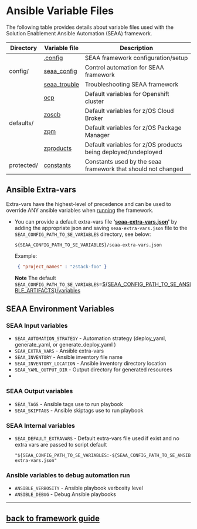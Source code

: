 <!-- #
# Copyright 2023 IBM Inc. All rights reserved
# SPDX-License-Identifier: Apache2.0
# -->
# Ansible Variable Files
The following table provides details about variable files used with the Solution Enablement Ansible Automation (SEAA) framework.

<!--# Ansible Config
- sample.ansible.cfg - edited this file, renamed to .ansible.cfg and saved to your home directory or ansible.cfg and save to directory playbook
-->
<table>
<thead>
  <tr>
    <th>Directory</th>
    <th>Variable file</th>
    <th>Description</th>
  </tr>
</thead>
<tbody>
  <tr>
    <td rowspan="3">config/</td>
    <td><a href="https://github.com/IBM/zmodstack-solutions/blob/main/ibm/seaa/ansible/variables/config/.config">.config</a>     </td>
    <td>SEAA framework configuration/setup</td>
  </tr>
  <tr><td><a href="https://github.com/IBM/zmodstack-solutions/blob/main/ibm/seaa/ansible/variables/config/seaa_config.yaml">seaa_config</a></td>
    <td>Control automation for SEAA framework</td></tr>
	<tr><td><a href="https://github.com/IBM/zmodstack-solutions/blob/main/ibm/seaa/ansible/variables/config/seaa_config.yaml">seaa_trouble</a></td>
    <td>Troubleshooting SEAA framework</td></tr>
<tr>
    <td rowspan="4">defaults/</td>
    <td><a href="https://github.com/IBM/zmodstack-solutions/blob/main/ibm/seaa/ansible/variables/defaults/ocp.yaml">ocp</a>     </td>
    <td>Default variables for Openshift cluster</td>
  </tr>
  <tr><td><a href="https://github.com/IBM/zmodstack-solutions/blob/main/ibm/seaa/ansible/variables/defaults/zoscb.yaml">zoscb</a></td>
    <td>Default variables for z/OS Cloud Broker</td></tr>
	<tr><td><a href="https://github.com/IBM/zmodstack-solutions/blob/main/ibm/seaa/ansible/variables/defaults/zpm.yaml">zpm</a></td>
    <td>Default variables for z/OS Package Manager</td></tr>
	<tr><td><a href="https://github.com/IBM/zmodstack-solutions/blob/main/ibm/seaa/ansible/variables/defaults/zproducts.yaml">zproducts</a></td>
    <td>Default variables for z/OS products being deployed/undeployed</td></tr>
<tr>
	<td>protected/</td>
	<td><a href="https://github.com/IBM/zmodstack-solutions/blob/main/ibm/seaa/ansible/variables/protected/constants.yaml">constants</a></td>
    <td>Constants used by the seaa framework that should not changed</td></tr>
	</tbody>
	</table>

## Ansible Extra-vars
Extra-vars have the highest-level of precedence and can be used to override ANY ansible variables when [running](https://docs.ansible.com/ansible/latest/user_guide/playbooks_variables.html#defining-variables-at-runtime) the framework.

- You can provide a default extra-vars file **'[seaa-extra-vars.json](./seaa-extra-vars.json)'** by adding the appropriate json and saving `seaa-extra-vars.json` file to the `SEAA_CONFIG_PATH_TO_SE_VARIABLES` directory, see below:
  ```
  ${SEAA_CONFIG_PATH_TO_SE_VARIABLES}/seaa-extra-vars.json
  ```
  Example:
  ```json
   { "project_names" : "zstack-foo" }

  ```
  **Note** The default `SEAA_CONFIG_PATH_TO_SE_VARIABLES`=[${SEAA_CONFIG_PATH_TO_SE_ANSIBLE_ARTIFACTS}/variables](../variables/)

## SEAA Environment Variables

### SEAA Input variables
- `SEAA_AUTOMATION_STRATEGY` - Automation strategy (deploy_yaml, generate_yaml, or generate_deploy_yaml )
- `SEAA_EXTRA_VARS` - Ansible extra-vars
- `SEAA_INVENTORY` - Ansible inventory file name
- `SEAA_INVENTORY_LOCATION` - Ansible inventory directory location
- `SEAA_YAML_OUTPUT_DIR` - Output directory for generated resources
- 
### SEAA Output variables
- `SEAA_TAGS` - Ansible tags use to run playbook
- `SEAA_SKIPTAGS` - Ansible skiptags use to run playbook

### SEAA Internal variables
- `SEAA_DEFAULT_EXTRAVARS` -  Default extra-vars file used if exist and no extra vars are passed to script
  default
  ``` 
  "${SEAA_CONFIG_PATH_TO_SE_VARIABLES:-${SEAA_CONFIG_PATH_TO_SE_ANSIBLE_ARTIFACTS}/variables}/seaa-extra-vars.json" 
  ``` 
### Ansible variables to debug automation run
- `ANSIBLE_VERBOSITY` - Ansible playbook verbosity level
- `ANSIBLE_DEBUG` - Debug Ansible playbooks
---
## [back to framework guide](../../../../docs/guide/README.md)
